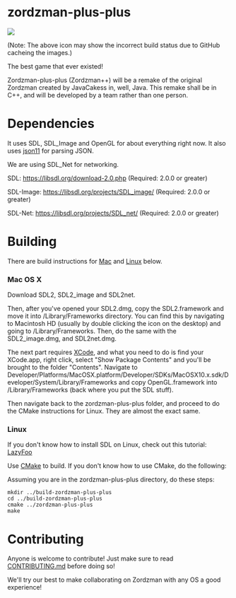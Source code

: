 zordzman-plus-plus
==================
![](http://servers.tf:8080/buildStatus/icon?job=zordzman-plus-plus)

(Note: The above icon may show the incorrect build status due to GitHub cacheing the images.)

The best game that ever existed!

Zordzman-plus-plus (Zordzman++) will be a remake of
the original Zordzman created by JavaCakess in, well, Java.
This remake shall be in C++, and will be developed by a team
rather than one person.

Dependencies
=========

It uses SDL, SDL_Image and OpenGL for about everything right now.
It also uses [json11](https://github.com/dropbox/json11) for parsing JSON.

We are using SDL_Net for networking.

SDL: https://libsdl.org/download-2.0.php (Required: 2.0.0 or greater)

SDL-Image: https://libsdl.org/projects/SDL_image/ (Required: 2.0.0 or greater)

SDL-Net: https://libsdl.org/projects/SDL_net/ (Required: 2.0.0 or greater)

Building
========

There are build instructions for [Mac](https://github.com/TeamLe-Shop/zordzman-plus-plus#mac-os-x)
and [Linux](https://github.com/TeamLe-Shop/zordzman-plus-plus#linux) below.

### Mac OS X ###

Download SDL2, SDL2_image and SDL2net.

Then, after you've opened your SDL2.dmg, copy the SDL2.framework and
move it into /Library/Frameworks directory. You can find this by navigating to Macintosh HD (usually by double clicking the icon on the desktop) and going to /Library/Frameworks.
Then, do the same with the SDL2_image.dmg, and SDL2net.dmg.

The next part requires [XCode](https://developer.apple.com/xcode/downloads/), and what you need to do is find your XCode.app, right click, select "Show Package Contents" and
you'll be brought to the folder "Contents".
Navigate to Developer/Platforms/MacOSX.platform/Developer/SDKs/MacOSX10.x.sdk/Developer/System/Library/Frameworks
and copy OpenGL.framework into /Library/Frameworks (back where you put the SDL stuff).

Then navigate back to the zordzman-plus-plus folder, and proceed to do the CMake instructions for Linux. They are almost the exact same.


### Linux ###

If you don't know how to install SDL on Linux, check out this tutorial:
[LazyFoo](http://lazyfoo.net/tutorials/SDL/01_hello_SDL/linux/index.php)

Use [CMake](http://cmake.org/) to build.
If you don't know how to use CMake, do the following:

Assuming you are in the zordzman-plus-plus directory, do these steps:
```
mkdir ../build-zordzman-plus-plus
cd ../build-zordzman-plus-plus
cmake ../zordzman-plus-plus
make
```


Contributing
============

Anyone is welcome to contribute!
Just make sure to read [CONTRIBUTING.md](CONTRIBUTING.md) before doing so!

We'll try our best to make collaborating on Zordzman with any OS a good experience!
